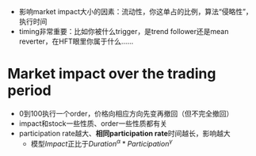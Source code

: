 - 影响market impact大小的因素：流动性，你这单占的比例，算法“侵略性”，执行时间
- timing非常重要：比如你被什么trigger，是trend follower还是mean reverter，在HFT眼里你属于什么……
# Market impact over the trading period
- 0到100执行一个order，价格向相应方向先变再撤回（但不完全撤回）
- impact和stock一些性质、order一些性质都有关
- participation rate越大、**相同participation rate**时间越长，影响越大
  - 模型$Impact$正比于$Duration^{\alpha} * Participation^{\gamma}$